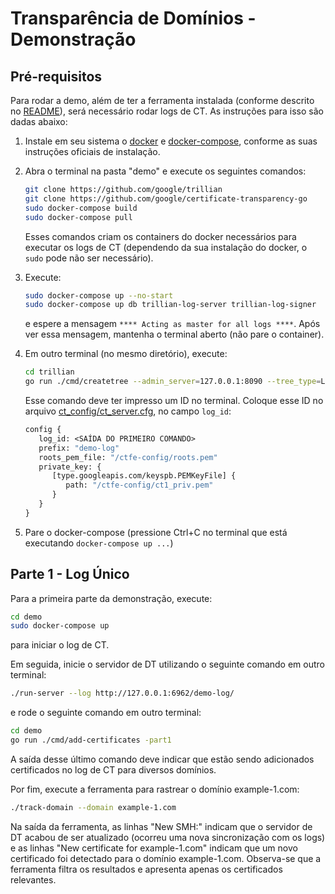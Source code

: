 # Transparência de Domínios - Demonstração

## Pré-requisitos

Para rodar a demo, além de ter a ferramenta instalada (conforme descrito no
[README](../README.md)), será necessário rodar logs de CT. As instruções para isso
são dadas abaixo:

1. Instale em seu sistema o [docker](https://www.docker.com/get-started) e
   [docker-compose](https://docs.docker.com/compose/install/), conforme as
   suas instruções oficiais de instalação.

2. Abra o terminal na pasta "demo" e execute os seguintes comandos:

   ```bash
   git clone https://github.com/google/trillian
   git clone https://github.com/google/certificate-transparency-go
   sudo docker-compose build
   sudo docker-compose pull
   ```

   Esses comandos criam os containers do docker necessários para
   executar os logs de CT (dependendo da sua instalação do docker,
   o `sudo` pode não ser necessário).

3. Execute:

   ```bash
   sudo docker-compose up --no-start
   sudo docker-compose up db trillian-log-server trillian-log-signer
   ```

   e espere a mensagem `**** Acting as master for all logs ****`.
   Após ver essa mensagem, mantenha o terminal aberto (não pare o container).

4. Em outro terminal (no mesmo diretório), execute:

   ```bash
   cd trillian
   go run ./cmd/createtree --admin_server=127.0.0.1:8090 --tree_type=LOG
   ```

   Esse comando deve ter impresso um ID no terminal.
   Coloque esse ID no arquivo [ct_config/ct_server.cfg](ct_config/ct_server.cfg),
   no campo `log_id`:

   ```protobuf
   config {
      log_id: <SAÍDA DO PRIMEIRO COMANDO>
      prefix: "demo-log"
      roots_pem_file: "/ctfe-config/roots.pem"
      private_key: {
         [type.googleapis.com/keyspb.PEMKeyFile] {
            path: "/ctfe-config/ct1_priv.pem"
         }
      }
   }
   ```

5. Pare o docker-compose (pressione Ctrl+C no terminal que está executando `docker-compose up ...`)

## Parte 1 - Log Único

Para a primeira parte da demonstração, execute:

```bash
cd demo
sudo docker-compose up
```

para iniciar o log de CT.

Em seguida, inicie o servidor de DT utilizando o seguinte comando em outro terminal:

```bash
./run-server --log http://127.0.0.1:6962/demo-log/
```

e rode o seguinte comando em outro terminal:

```bash
cd demo
go run ./cmd/add-certificates -part1
```

A saída desse último comando deve indicar que estão sendo adicionados certificados
no log de CT para diversos domínios.

Por fim, execute a ferramenta para rastrear o domínio example-1.com:

```bash
./track-domain --domain example-1.com
```

Na saída da ferramenta, as linhas "New SMH:" indicam que o servidor de DT
acabou de ser atualizado (ocorreu uma nova sincronização com os logs)
e as linhas "New certificate for example-1.com" indicam que um novo certificado foi detectado
para o domínio example-1.com. Observa-se que a ferramenta filtra os resultados
e apresenta apenas os certificados relevantes.